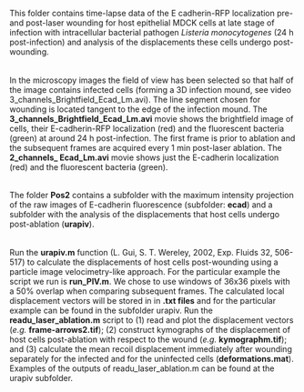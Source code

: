 This folder contains time-lapse data of the E cadherin-RFP localization pre- and post-laser wounding for host epithelial MDCK cells at late stage of infection with intracellular bacterial pathogen *Listeria monocytogenes* (24 h post-infection) and analysis of the displacements these cells undergo post-wounding. 
###### 
In the microscopy images the field of view has been selected so that half of the image contains infected cells (forming a 3D infection mound, see video 3_channels_Brightfield_Ecad_Lm.avi). The line segment chosen for wounding is located tangent to the edge of the infection mound. 
The **3_channels_Brightfield_Ecad_Lm.avi** movie shows the brightfield image of cells, their E-cadherin-RFP localization (red) and the fluorescent bacteria (green) at around 24 h post-infection. The first frame is prior to ablation and the subsequent frames are acquired every 1 min post-laser ablation. The **2_channels_ Ecad_Lm.avi** movie shows just the E-cadherin localization (red) and the fluorescent bacteria (green).
###### 
The folder **Pos2** contains a subfolder with the maximum intensity projection of the raw images of E-cadherin fluorescence (subfolder: **ecad**) and a subfolder with the analysis of the displacements that host cells undergo post-ablation (**urapiv**).
###### 
Run the **urapiv.m** function (L. Gui, S. T. Wereley, 2002, Exp. Fluids 32, 506-517) to calculate the displacements of host cells post-wounding using a particle image velocimetry-like approach. For the particular example the script we run is **run_PIV.m**. We chose to use windows of 36x36 pixels with a 50% overlap when comparing subsequent frames. The calculated local displacement vectors will be stored in in **.txt files** and for the particular example can be found in the subfolder urapiv.
Run the **readu_laser_ablation.m** script to (1) read and plot the displacement vectors (*e.g.* **frame-arrows2.tif**); (2) construct kymographs of the displacement of host cells post-ablation with respect to the wound (*e.g.* **kymographm.tif**); and (3) calculate the mean recoil displacement immediately after wounding separately for the infected and for the uninfected cells (**deformations.mat**). Examples of the outputs of readu_laser_ablation.m can be found at the urapiv subfolder.
